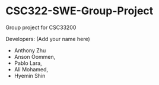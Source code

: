 # CSC322-SWE-Group-Project
Group project for CSC33200

Developers: (Add your name here)

- Anthony Zhu
- Anson Oommen,
- Pablo Lara,
- Ali Mohamed,
- Hyemin Shin
